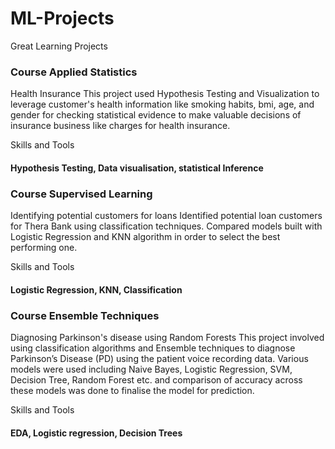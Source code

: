 # ML-Projects
Great Learning Projects

### Course Applied Statistics
Health Insurance
This project used Hypothesis Testing and Visualization to leverage customer's health information like smoking habits, bmi, age, and gender for checking statistical evidence to make valuable decisions of insurance business like charges for health insurance.

Skills and Tools
#### Hypothesis Testing, Data visualisation, statistical Inference

### Course Supervised Learning
Identifying potential customers for loans
Identified potential loan customers for Thera Bank using classification techniques. Compared models built with Logistic Regression and KNN algorithm in order to select the best performing one.

Skills and Tools
#### Logistic Regression, KNN, Classification

### Course Ensemble Techniques
Diagnosing Parkinson's disease using Random Forests
This project involved using classification algorithms and Ensemble techniques to diagnose Parkinson’s Disease (PD) using the patient voice recording data. Various models were used including Naive Bayes, Logistic Regression, SVM, Decision Tree, Random Forest etc. and comparison of accuracy across these models was done to finalise the model for prediction.

Skills and Tools
#### EDA, Logistic regression, Decision Trees


